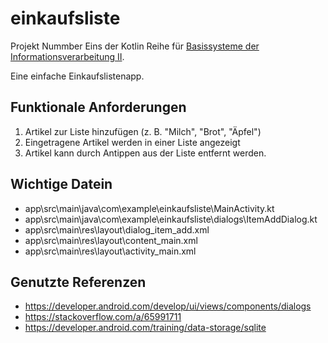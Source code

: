 # einkaufsliste

Projekt Nummber Eins der Kotlin Reihe für [Basissysteme der Informationsverarbeitung II](https://lehre.idh.uni-koeln.de/lehrveranstaltungen/sommersemester-2025/basissysteme-der-informationsverarbeitung-1/).

Eine einfache Einkaufslistenapp.

## Funktionale Anforderungen

1. Artikel zur Liste hinzufügen (z. B. "Milch", "Brot", "Äpfel")
2. Eingetragene Artikel werden in einer Liste angezeigt
3. Artikel kann durch Antippen aus der Liste entfernt werden.

## Wichtige Datein

- app\src\main\java\com\example\einkaufsliste\MainActivity.kt
- app\src\main\java\com\example\einkaufsliste\dialogs\ItemAddDialog.kt
- app\src\main\res\layout\dialog_item_add.xml
- app\src\main\res\layout\content_main.xml
- app\src\main\res\layout\activity_main.xml

## Genutzte Referenzen

- https://developer.android.com/develop/ui/views/components/dialogs
- https://stackoverflow.com/a/65991711
- https://developer.android.com/training/data-storage/sqlite
